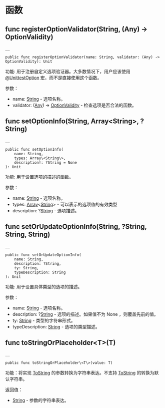 
# 函数

## func registerOptionValidator\(String, \(Any\) -> OptionValidity\)
    
    __
    
    public func registerOptionValidator(name: String, validator: (Any) -> OptionValidity): Unit
    
功能: 用于注册自定义选项验证器。大多数情况下，用户应该使用 [@UnittestOption](https://docs.cangjie-lang.cn/docs/1.0.1/libs/std/unittest_testmacro/unittest_testmacro_package_api/unittest_testmacro_package_macros.html#UnittestOption-%E5%AE%8F) 宏，而不是直接使用这个函数。

参数：

  * name: [String](https://docs.cangjie-lang.cn/docs/1.0.1/libs/std/core/core_package_api/core_package_structs.html#struct-string) \- 选项名称。
  * validator: \([Any](https://docs.cangjie-lang.cn/docs/1.0.1/libs/std/core/core_package_api/core_package_interfaces.html#interface-any)\) -> [OptionValidity](https://docs.cangjie-lang.cn/docs/1.0.1/libs/std/unittest_common/unittest_common_package_api/unittest_common_package_enums.html#enum-optionvalidity) \- 检查选项是否合法的函数。

## func setOptionInfo\(String, Array\<String\>, ?String\)
    
    __
    
    public func setOptionInfo(
        name: String,
        types: Array\<String\>,
        description!: ?String = None
    ): Unit
    
功能: 用于设置选项的描述的函数。

参数：

  * name: [String](https://docs.cangjie-lang.cn/docs/1.0.1/libs/std/core/core_package_api/core_package_structs.html#struct-string) \- 选项名称。
  * types: [Array](https://docs.cangjie-lang.cn/docs/1.0.1/libs/std/core/core_package_api/core_package_structs.html#struct-arrayt)<[String](https://docs.cangjie-lang.cn/docs/1.0.1/libs/std/core/core_package_api/core_package_structs.html#struct-string)> \- 可以表示的选项值的有效类型
  * description: ?[String](https://docs.cangjie-lang.cn/docs/1.0.1/libs/std/core/core_package_api/core_package_structs.html#struct-string) \- 选项描述。

## func setOrUpdateOptionInfo\(String, ?String, String, String\)
    
    __
    
    public func setOrUpdateOptionInfo(
        name: String,
        description: ?String,
        ty: String,
        typeDescription: String
    ): Unit
    
功能: 用于设置具体类型的选项的描述。

参数：

  * name: [String](https://docs.cangjie-lang.cn/docs/1.0.1/libs/std/core/core_package_api/core_package_structs.html#struct-string) \- 选项名称。
  * description: ?[String](https://docs.cangjie-lang.cn/docs/1.0.1/libs/std/core/core_package_api/core_package_structs.html#struct-string) \- 选项的描述。如果值不为 None ，则覆盖先前的值。
  * ty: [String](https://docs.cangjie-lang.cn/docs/1.0.1/libs/std/core/core_package_api/core_package_structs.html#struct-string) \- 类型的字符串形式。
  * typeDescription: [String](https://docs.cangjie-lang.cn/docs/1.0.1/libs/std/core/core_package_api/core_package_structs.html#struct-string) \- 选项的类型描述。

## func toStringOrPlaceholder\<T\>\(T\)
    
    __
    
    public func toStringOrPlaceholder\<T\>(value: T)
    
功能：将实现 [ToString](https://docs.cangjie-lang.cn/docs/1.0.1/libs/std/core/core_package_api/core_package_interfaces.html#interface-tostring) 的参数转换为字符串表达。不支持 [ToString](https://docs.cangjie-lang.cn/docs/1.0.1/libs/std/core/core_package_api/core_package_interfaces.html#interface-tostring) 的转换为默认字符串。

返回值：

  * [String](https://docs.cangjie-lang.cn/docs/1.0.1/libs/std/core/core_package_api/core_package_structs.html#struct-string) \- 参数的字符串表达。